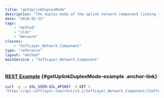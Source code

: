```yaml
---
title: "getUplinkDuplexMode"
description: "The duplex mode of the uplink network component linking to this object"
date: "2018-02-12"
tags:
    - "method"
    - "sldn"
    - "Network"
classes:
    - "SoftLayer_Network_Component"
type: "reference"
layout: "method"
mainService : "SoftLayer_Network_Component"
---
```


### [REST Example](#getUplinkDuplexMode-example) <a href="/article/rest/"><i class="fas fa-question"></i></a> {#getUplinkDuplexMode-example .anchor-link} 
```bash
curl -g -u $SL_USER:$SL_APIKEY -X GET \
'https://api.softlayer.com/rest/v3.1/SoftLayer_Network_Component/{SoftLayer_Network_ComponentID}/getUplinkDuplexMode'
```

